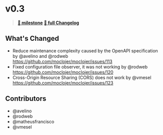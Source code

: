 # v0.3

> **[🎯 milestone](https://github.com/moclojer/moclojer/milestone/2?closed=1)**
> **[🔖 full Changelog](https://github.com/moclojer/moclojer/commits/v0.3)**

## What's Changed

* Reduce maintenance complexity caused by the OpenAPI specification by @avelino and @rodweb <https://github.com/moclojer/moclojer/issues/113>
* Fixed configuration file observer, it was not working by @rodweb <https://github.com/moclojer/moclojer/issues/120>
* Cross-Origin Resource Sharing (CORS) does not work by @vmesel <https://github.com/moclojer/moclojer/issues/123>

## Contributors

* @avelino
* @rodweb
* @matheusfrancisco
* @vmesel
